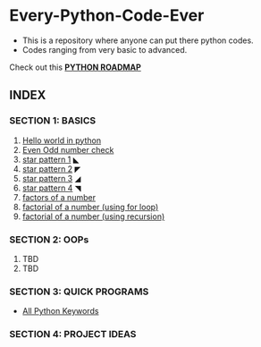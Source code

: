 # Every-Python-Code-Ever
- This is a repository where anyone can put there python codes.
- Codes ranging from very basic to advanced.

Check out this **[PYTHON ROADMAP](https://medium.com/@python.learning/the-roadmap-for-python-from-beginner-to-pyguru-48503ca4e794)**

## INDEX
### SECTION 1: BASICS
1. [Hello world in python](https://github.com/pythonites/Every-Python-Code-Ever/blob/main/codes%20inside/hello_world.py)
2. [Even Odd number check](https://github.com/pythonites/Every-Python-Code-Ever/blob/main/codes%20inside/even_odd_number.py)
3. [star pattern 1](https://github.com/pythonites/Every-Python-Code-Ever/blob/main/codes%20inside/star_pattern_1.py)  ◣
4. [star pattern 2](https://github.com/pythonites/Every-Python-Code-Ever/blob/main/codes%20inside/star_pattern_2.py)  ◤
5. [star pattern 3](https://github.com/pythonites/Every-Python-Code-Ever/blob/main/codes%20inside/star_pattern_3.py)  ◢
6. [star pattern 4](https://github.com/pythonites/Every-Python-Code-Ever/blob/main/codes%20inside/star_pattern_4.py)  ◥
7. [factors of a number](https://github.com/beertocode/Every-Python-Code-Ever/blob/mybr/codes%20inside/factors_of_a_number.py)
8. [factorial of a number (using for loop)](https://github.com/pythonites/Every-Python-Code-Ever/blob/main/factorial_of_a_number_using_for_loop.py)
9. [factorial of a number (using recursion)](https://github.com/pythonites/Every-Python-Code-Ever/blob/main/factorial_of_a_number_using_recursion.py)
### SECTION 2: OOPs
1. TBD
2. TBD

### SECTION 3: QUICK PROGRAMS
- [All Python Keywords](https://github.com/pythonites/Every-Python-Code-Ever/blob/main/codes%20inside/all_python_keywords.py)

### SECTION 4: PROJECT IDEAS
